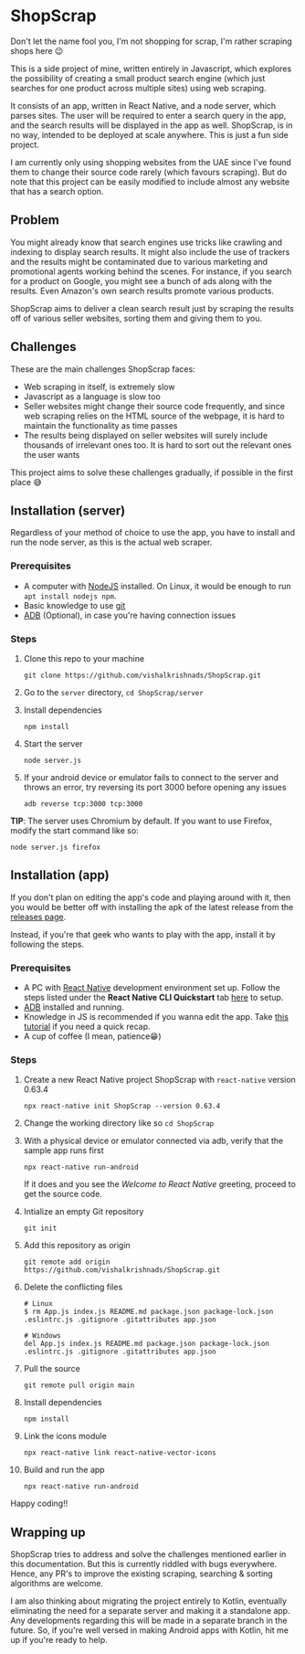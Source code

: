 # ShopScrap
Don't let the name fool you, I'm not shopping for scrap, I'm rather scraping shops here 😉

This is a side project of mine, written entirely in Javascript, which explores the possibility of creating a small product search engine (which just searches for one product across multiple sites) using web scraping.

It consists of an app, written in React Native, and a node server, which parses sites. The user will be required to enter a search query in the app, and the search results will be displayed in the app as well. 
ShopScrap, is in no way, intended to be deployed at scale anywhere. This is just a fun side project.

I am currently only using shopping websites from the UAE since I've found them to change their source code rarely (which favours scraping). But do note that this project can be easily modified to include almost any website that has a search option.

## Problem

You might already know that search engines use tricks like crawling and indexing to display search results. It might also include the use of trackers and the results might be contaminated due to various marketing and promotional agents working behind the scenes. For instance, if you search for a product on Google, you might see a bunch of ads along with the results. Even Amazon's own search results promote various products.

ShopScrap aims to deliver a clean search result just by scraping the results off of various seller websites, sorting them and giving them to you.

## Challenges
These are the main challenges ShopScrap faces:
* Web scraping in itself, is extremely slow
* Javascript as a language is slow too
* Seller websites might change their source code frequently, and since web scraping relies on the HTML source of the webpage, it is hard to maintain the functionality as time passes
* The results being displayed on seller websites will surely include thousands of irrelevant ones too. It is hard to sort out the relevant ones the user wants

This project aims to solve these challenges gradually, if possible in the first place 😅

## Installation (server)
Regardless of your method of choice to use the app, you have to install and run the node server, as this is the actual web scraper.
### Prerequisites
* A computer with [NodeJS](https://nodejs.org) installed. On Linux, it would be enough to run `apt install nodejs npm`.
* Basic knowledge to use [git](https://git-scm.com)
* [ADB](https://www.xda-developers.com/install-adb-windows-macos-linux/) (Optional), in case you're having connection issues
### Steps
1. Clone this repo to your machine

    ```
    git clone https://github.com/vishalkrishnads/ShopScrap.git
    ```
2. Go to the `server` directory, `cd ShopScrap/server`
3. Install dependencies

    ```
    npm install
    ```
4. Start the server

    ```
    node server.js
    ```
5. If your android device or emulator fails to connect to the server and throws an error, try reversing its port 3000 before opening any issues

    ```
    adb reverse tcp:3000 tcp:3000
    ```

**TIP**: The server uses Chromium by default. If you want to use Firefox, modify the start command like so:

```
node server.js firefox
```

## Installation (app)
If you don't plan on editing the app's code and playing around with it, then you would be better off with installing the apk of the latest release from the [releases page](https://github.com/vishalkrishnads/ShopScrap/releases).

Instead, if you're that geek who wants to play with the app, install it by following the steps.
### Prerequisites
* A PC with [React Native](https://reactnative.dev) development environment set up. Follow the steps listed under the **React Native CLI Quickstart** tab [here](https://reactnative.dev/docs/environment-setup) to setup.
* [ADB](https://www.xda-developers.com/install-adb-windows-macos-linux/) installed and running.
* Knowledge in JS is recommended if you wanna edit the app. Take [this tutorial](https://www.w3schools.com/js/js_intro.asp) if you need a quick recap.
* A cup of coffee (I mean, patience😁)
### Steps
1. Create a new React Native project ShopScrap with `react-native` version 0.63.4

    ```
    npx react-native init ShopScrap --version 0.63.4
    ```
2. Change the working directory like so `cd ShopScrap`
3. With a physical device or emulator connected via adb, verify that the sample app runs first

    ```
    npx react-native run-android
    ```
    If it does and you see the *Welcome to React Native* greeting, proceed to get the source code.
4. Intialize an empty Git repository

    ```
    git init
    ```
5. Add this repository as origin

    ```
    git remote add origin https://github.com/vishalkrishnads/ShopScrap.git
    ```
6. Delete the conflicting files

    ```
    # Linux
    $ rm App.js index.js README.md package.json package-lock.json .eslintrc.js .gitignore .gitattributes app.json

    # Windows
    del App.js index.js README.md package.json package-lock.json .eslintrc.js .gitignore .gitattributes app.json
    ```
7. Pull the source

    ```
    git remote pull origin main
    ```
8. Install dependencies

    ```
    npm install
    ```
9. Link the icons module

    ```
    npx react-native link react-native-vector-icons
    ```
10. Build and run the app

    ```
    npx react-native run-android
    ```
Happy coding!!

## Wrapping up
ShopScrap tries to address and solve the challenges mentioned earlier in this documentation. But this is currently riddled with bugs everywhere. Hence, any PR's to improve the existing scraping, searching & sorting algorithms are welcome. 

I am also thinking about migrating the project entirely to Kotlin, eventually eliminating the need for a separate server and making it a standalone app. Any developments regarding this will be made in a separate branch in the future. So, if you're well versed in making Android apps with Kotlin, hit me up if you're ready to help.